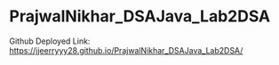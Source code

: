 ﻿# PrajwalNikhar_DSAJava_Lab2DSA
Github Deployed Link: https://jjeerryyy28.github.io/PrajwalNikhar_DSAJava_Lab2DSA/

